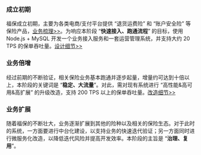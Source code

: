### 成立初期

福保成立初期，主要为各类电商/支付平台提供 “退货运费险” 和 “账户安全险” 等保险产品，[业务梳理>>](../main/profile/成立初期/成立初期业务梳理.md)。为响应本阶段 “**快速接入、跑通流程**” 的目标，使用 Node.js + MySQL 开发一个业务接入服务和一套运营管理系统，并支持大约 20 TPS 的保单吞吐量。[设计细节>>](../main/profile/成立初期/成立初期系统设计.md)

### 业务倍增

经过前期的不断验证，相关保险业务基本跑通并逐步起量，增量约可达到十倍以上，本阶段的关键词是 “**稳定、大流量**”。对此，需对现有系统进行 “高性能&高可用&高扩展” 的升级改造，支持 200 TPS 以上的保单吞吐量。[改造细节>>](../main/profile/业务扩展/业务扩展阶段系统改造.md)

### 业务扩展

随着福保的不断壮大，业务逐渐扩展到其他的险种以及相关的保险生态。对于此时的系统，一方面要进行中台化建设，以支持业务的快速迭代验证；另一方面同时进行微服务化改造，以降低迭代风险并提高开发效率。本阶段的主旨是 “**治理、复用**”。
